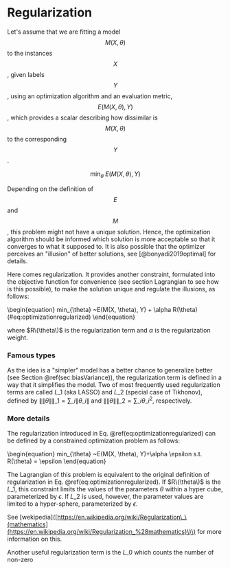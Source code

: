 # Regularization

Let's assume that we are fitting a model $$M(X, \theta)$$ to the instances $$X$$, given labels $$Y$$, using an optimization algorithm and an evaluation metric, $$E(M(X, \theta), Y)$$, which provides a scalar describing how dissimilar is $$M(X, \theta)$$ to the corresponding $$Y$$.

$$
\min_{\theta} ~E(M(X, \theta), Y)
$$

Depending on the definition of $$E$$ and $$M$$, this problem might not have a unique solution. Hence, the optimization algorithm should be informed which solution is more acceptable so that it converges to what it supposed to. It is also possible that the optimizer perceives an "illusion" of better solutions, see \[@bonyadi2019optimal\] for details.

Here comes regularization. It provides another constraint, formulated into the objective function for convenience \(see section Lagrangian to see how is this possible\), to make the solution unique and regulate the illusions, as follows:

\begin{equation} min\_{\theta} ~E\(M\(X, \theta\), Y\) + \alpha R\(\theta\) \(\#eq:optimizationregularized\) \end{equation}

where $R\(\theta\)$ is the regularization term and $\alpha$ is the regularization weight.

### Famous types

As the idea is a "simpler" model has a better chance to generalize better \(see Section \@ref\(sec:biasVariance\)\), the regularization term is defined in a way that it simplifies the model. Two of most frequently used regularization terms are called $L\_1$ \(aka LASSO\) and $L\_2$ \(special case of Tikhonov\), defined by $\|\|\theta\|\|\_1=\sum\_i \|\theta\_i\|$ and $\|\|\theta\|\|\_2=\sum\_i \theta\_i^2$, respectively.

### More details

The regularization introduced in Eq. \@ref\(eq:optimizationregularized\) can be defined by a constrained optimization problem as follows:

\begin{equation} min\_{\theta} ~E\(M\(X, \theta\), Y\)+\alpha \epsilon s.t. R\(\theta\) = \epsilon \end{equation}

The Lagrangian of this problem is equivalent to the original definition of regularization in Eq. \@ref\(eq:optimizationregularized\). If $R\(\theta\)$ is the $L\_1$, this constraint limits the values of the parameters $\theta$ within a hyper cube, parameterized by $\epsilon$. If $L\_2$ is used, however, the parameter values are limited to a hyper-sphere, parameterized by $\epsilon$.

See \[wekipedia\]\([https://en.wikipedia.org/wiki/Regularization\_\(mathematics](https://en.wikipedia.org/wiki/Regularization_%28mathematics)\)\) for more information on this.

Another useful regularization term is the $L\_0$ which counts the number of non-zero

